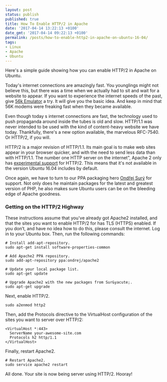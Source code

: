 ```yaml
---
layout: post
status: publish
published: true
title: How To Enable HTTP/2 in Apache
date: '2017-04-14 13:22:13 +0100'
date_gmt: '2017-04-14 09:22:13 +0100'
permalink: /posts/how-to-enable-http2-in-apache-on-ubuntu-16-04/
tags:
- Linux
- Apache
- Ubuntu
---
```

Here's a simple guide showing how you can enable HTTP/2 in Apache on Ubuntu.

Today's internet connections are amazingly fast. You younglings might not believe this, but there was a time when we actually had to sit and wait for a website to appear. If you want to experience the internet speeds of the past, give [56k Emulator](http://www.56k-emulator.co.uk/) a try. It will give you the basic idea. And keep in mind that 56K modems were freaking fast when they became available.

Even though today
s internet connections are fast, the technology used to push propaganda around inside the tubes is old and slow. HTTP/1.1 was never intended to be used with the kind of content-heavy website we have today. Thankfully, there's a new option available, the marvelous RFC-7540. Or HTTP/2, if you will.

HTTP/2 is a major revision of HTTP/1.1. Its main goal is to make web sites appear in your browser quicker, and with the need to send less data than with HTTP/1.1. The 
number one HTTP server on the internet", Apache 2 only has [experimental support](https://httpd.apache.org/docs/2.4/mod/mod_http2.html) for HTTP/2. This means that it's not available in the version Ubuntu 16.04 includes by default.

Once again, we have to turn to our PPA packaging hero [Ondřej Surý](https://www.sury.org/) for support. Not only does he maintain packages for the latest and greatest version of PHP, he also makes sure Ubuntu users can be on the bleeding edge of Apache goodness.

### Getting on the HTTP/2 Highway

These instructions assume that you've already got Apache2 installed, and that the sites you want to enable HTTP/2 for has TLS (HTTPS) enabled. If you don&rsquo;t, and have no idea how to do this, please consult the internet. Log in to your Ubuntu box. Then, run the following commands:

```
# Install add-apt-repository. 
sudo apt-get install software-properties-common 

# Add Apache2 PPA repository. 
sudo add-apt-repository ppa:ondrej/apache2 

# Update your local package list. 
sudo apt-get update 

# Upgrade Apache2 with the new packages from Sur&yacute;. 
sudo apt-get upgrade
```
Next, enable HTTP/2.
```
sudo a2enmod http2
```
Then, add the Protocols directive to the VirtualHost configuration of the sites you want to server over HTTP/2:
```
<VirtualHost *:443> 
  ServerName your-awesome-site.com 
  Protocols h2 http/1.1 
</VirtualHost>
```
Finally, restart Apache2.
```
# Restart Apache2. 
sudo service apache2 restart
```
All done. Your site is now being server using HTTP/2. Hooray!
